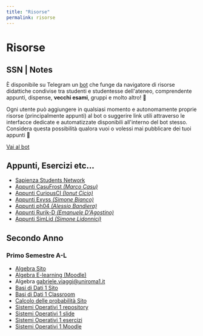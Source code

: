 ```yaml
---
title: "Risorse"
permalink: risorse
---
```


# Risorse

## SSN | Notes

È disponibile su Telegram un [bot](https://t.me/SSN_Notes_Bot) che funge da navigatore di risorse didattiche condivise tra studenti e studentesse dell'ateneo, comprendente appunti, dispense, **vecchi esami**, gruppi e molto altro! 🚀

Ogni utente può aggiungere in qualsiasi momento e autonomamente proprie risorse (principalmente appunti) al bot o suggerire link utili attraverso le interfacce dedicate e automatizzate disponibili all'interno del bot stesso. Considera questa possibilità qualora vuoi o volessi mai pubblicare dei tuoi appunti 🙂

[Vai al bot](https://t.me/SSN_Notes_Bot)

## Appunti, Esercizi etc...

- [Sapienza Students Network](https://github.com/orgs/sapienzastudentsnetwork/repositories)
- [Appunti CasuFrost _(Marco Casu)_](https://github.com/CasuFrost/UNIVERSITA-)
- [Appunti CuriousCI _(Ionut Cicio)_](https://curiousci.github.io/university/)
- [Appunti Exyss _(Simone Bianco)_](https://github.com/Exyss/university-notes)
- [Appunti ph04 _(Alessio Bandiera)_](https://github.com/orgs/ph-notes/repositories)
- [Appunti Rurik-D _(Emanuele D'Agostino)_](https://github.com/Rurik-D/University-notes)
- [Appunti SimLid _(Simone Lidonnici)_](https://deserted-drawbridge-894.notion.site/Laurea-Informatica-646ba04621584c82a639604725750cc5)

<!-- ## Primo Anno -->
<!---->
<!-- ### Primo Semestre -->
<!---->
<!-- - [Calcolo Differenziale](https://www1.mat.uniroma1.it/people/birindelli/esercizi/indice.html) -->
<!-- - [PSD Drive](https://drive.google.com/drive/folders/1yrcePCVNrA-kGAHzX5JdqRXziNENfjt4UW_YhLIxZPPUFavHArMU1fnTGKoX1CRnKPKh-xg2) -->
<!-- - [PSD Slide](https://drive.google.com/drive/folders/1skxQUtCXdGWQkQqhmPTbG5siH_ZIsKwq) -->
<!-- - [PSD Tutoraggio](https://drive.google.com/drive/folders/11BTEZDZ7Tw_bCKUALQ3jtYW88xFO_ncD) -->
<!-- - [PSD Compilatore Verilog](https://digitaljs.tilk.eu/) -->
<!-- - [PSD Esercizi Svolti](https://github.com/sapienzastudentsnetwork/psd2223) -->
<!-- - [Python Q2A](https://q2a.di.uniroma1.it/) -->
<!-- - [Python Eserciziario](https://q2a.di.uniroma1.it/assets/eserciziario-python/it/script/) -->
<!-- - [Python Homework](https://q2a.di.uniroma1.it/HW22) -->
<!-- - [Metodi Sito](https://sites.google.com/uniroma1.it/mmi2223/home) -->
<!-- - [Metodi Dispense](https://sites.google.com/uniroma1.it/mmi2223/dispense) -->
<!-- - [Metodi Esercizi Svolti](https://github.com/sapienzastudentsnetwork/mmi2122) -->

<!-- ### Secondo Semestre -->
<!---->
<!-- - [Calcolo Integrale Moodle](https://elearning.uniroma1.it/enrol/index.php?id=15354) -->
<!-- - [Calcolo Integrale Esercizi Svolti](https://github.com/sapienzastudentsnetwork/calcint2223) -->
<!-- - [Architettura Google Group](https://groups.google.com/u/1/a/uniroma1.it/g/architettura-degli-elaboratori-2022-23-a-l) -->
<!-- - [Architettura Classroom](https://classroom.google.com/u/1/c/NTYyODM4NDA2NDcy) -->
<!-- - [Architettura Drive](https://drive.google.com/drive/folders/1JU1D1xdahVb5hvRDG8aHQFZ73a6arFNo) -->
<!-- [Architettura Slide]() -->
<!--  [Architettura Esami]() -->
<!--  [Architettura Cheat Sheet]() -->
<!-- - [Architettura Esercizi Svolti](https://github.com/sapienzastudentsnetwork/archelab2223) -->
<!-- - [Java Classroom](https://classroom.google.com/c/NTkzNzA4NTg3MDU5) -->
<!-- - [Algoritmi Forum](https://twiki.di.uniroma1.it/twiki/view/Intro_algo/AD/WebHome) -->
<!-- - [Algoritmi Dispense](https://twiki.di.uniroma1.it/twiki/view/Intro_algo/AD/Dispense) -->
<!-- - [Algoritmi Vecchi Esami](https://twiki.di.uniroma1.it/twiki/view/Intro_algo/AD/VecchiScritti) -->

## Secondo Anno

### Primo Semestre A-L

- [Algebra Sito](https://www1.mat.uniroma1.it/people/piazza/alg-info-23-24)
- [Algebra E-learning (Moodle)](https://elearning.uniroma1.it/course/view.php?id=17234)
- Algebra [gabriele.viaggi@uniroma1.it](mailto:gabriele.viaggi@uniroma1.it)
- [Basi di Dati 1 Sito](https://giuseppeperelli.github.io/teaching/2023-24_basi_di_dati/)
- [Basi di Dati 1 Classroom](https://classroom.google.com/c/NjMzNTU2MTY4NjQz?cjc=7s3zywu)
- [Calcolo delle probabilità Sito](https://www1.mat.uniroma1.it/people/bertini/ama/didattica/informatica/)
- [Sistemi Operativi 1 repository](https://github.com/gtolomei/operating-systems)
- [Sistemi Operativi 1 slide](https://github.com/gtolomei/operating-systems/tree/master/lectures/slides)
- [Sistemi Operativi 1 esercizi](https://github.com/gtolomei/operating-systems/tree/master/exercises)
- [Sistemi Operativi 1 Moodle](https://elearning.uniroma1.it/course/view.php?id=16966)
